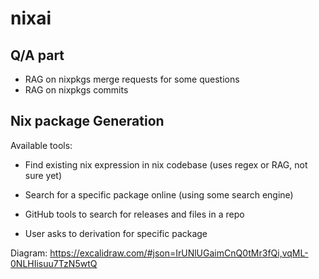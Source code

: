# nixai

## Q/A part

- RAG on nixpkgs merge requests for some questions
- RAG on nixpkgs commits

## Nix package Generation

Available tools:
- Find existing nix expression in nix codebase (uses regex or RAG, not sure yet)
- Search for a specific package online (using some search engine)
- GitHub tools to search for releases and files in a repo

- User asks to derivation for specific package

Diagram: https://excalidraw.com/#json=IrUNlUGaimCnQ0tMr3fQi,vqML-0NLHIisuu7TzN5wtQ
